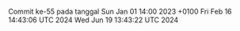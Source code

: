 Commit ke-55 pada tanggal Sun Jan 01 14:00 2023 +0100
Fri Feb 16 14:43:06 UTC 2024
Wed Jun 19 13:43:22 UTC 2024

